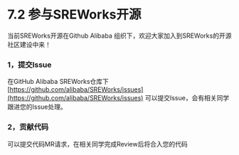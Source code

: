 # 7.2 参与SREWorks开源

当前SREWorks开源在Github Alibaba 组织下，欢迎大家加入到SREWorks的开源社区建设中来！

<a name="lGB4U"></a>
### 1，提交Issue
在GitHub Alibaba SREWorks仓库下 [https://github.com/alibaba/SREWorks/issues](https://github.com/alibaba/SREWorks/issues) 可以提交Issue，会有相关同学跟进您的Issue处理。

<a name="gxQpU"></a>
### 2，贡献代码
可以提交代码MR请求，在相关同学完成Review后将合入您的代码



